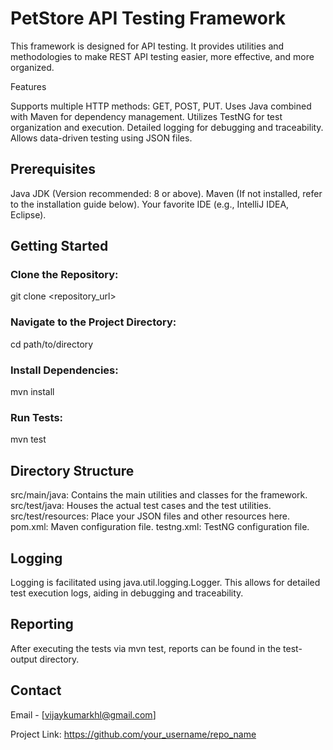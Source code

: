 # PetStore API Testing Framework

This framework is designed for API testing. It provides utilities and methodologies to make REST API testing easier, more effective, and more organized.

Features

Supports multiple HTTP methods: GET, POST, PUT.
Uses Java combined with Maven for dependency management.
Utilizes TestNG for test organization and execution.
Detailed logging for debugging and traceability.
Allows data-driven testing using JSON files.

## Prerequisites

Java JDK (Version recommended: 8 or above).
Maven (If not installed, refer to the installation guide below).
Your favorite IDE (e.g., IntelliJ IDEA, Eclipse).

## Getting Started

### Clone the Repository:
git clone <repository_url>

### Navigate to the Project Directory:
cd path/to/directory

### Install Dependencies:
mvn install

### Run Tests:
mvn test


## Directory Structure
src/main/java: Contains the main utilities and classes for the framework.
src/test/java: Houses the actual test cases and the test utilities.
src/test/resources: Place your JSON files and other resources here.
pom.xml: Maven configuration file.
testng.xml: TestNG configuration file.

## Logging

Logging is facilitated using java.util.logging.Logger. This allows for detailed test execution logs, aiding in debugging and traceability.

## Reporting

After executing the tests via mvn test, reports can be found in the test-output directory.

## Contact

Email - [vijaykumarkhl@gmail.com]

Project Link: https://github.com/your_username/repo_name
